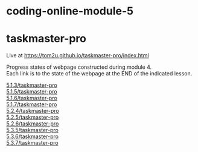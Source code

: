 # coding-online-module-5  
# taskmaster-pro  

Live at https://tom2u.github.io/taskmaster-pro/index.html  

Progress states of webpage constructed during module 4.  
Each link is to the state of the webpage at the END of the indicated lesson.  

[5.1.3/taskmaster-pro](https://tom2u.github.io/coding-online-module-5/5.1.3/taskmaster-pro)  
[5.1.5/taskmaster-pro](https://tom2u.github.io/coding-online-module-5/5.1.5/taskmaster-pro)  
[5.1.6/taskmaster-pro](https://tom2u.github.io/coding-online-module-5/5.1.6/taskmaster-pro)  
[5.1.7/taskmaster-pro](https://tom2u.github.io/coding-online-module-5/5.1.7/taskmaster-pro)  
[5.2.4/taskmaster-pro](https://tom2u.github.io/coding-online-module-5/5.2.4/taskmaster-pro)  
[5.2.5/taskmaster-pro](https://tom2u.github.io/coding-online-module-5/5.2.5/taskmaster-pro)  
[5.2.6/taskmaster-pro](https://tom2u.github.io/coding-online-module-5/5.2.6/taskmaster-pro)  
[5.3.5/taskmaster-pro](https://tom2u.github.io/coding-online-module-5/5.3.5/taskmaster-pro)  
[5.3.6/taskmaster-pro](https://tom2u.github.io/coding-online-module-5/5.3.6/taskmaster-pro)  
[5.3.7/taskmaster-pro](https://tom2u.github.io/coding-online-module-5/5.3.7/taskmaster-pro)  

